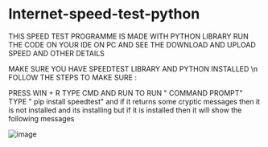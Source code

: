 # Internet-speed-test-python
 THIS SPEED TEST PROGRAMME IS MADE WITH PYTHON LIBRARY 
 RUN THE CODE ON YOUR IDE ON PC AND SEE THE DOWNLOAD AND UPLOAD SPEED AND OTHER DETAILS

 MAKE SURE YOU HAVE SPEEDTEST LIBRARY AND PYTHON INSTALLED \n
 FOLLOW THE STEPS TO MAKE SURE : 

PRESS WIN + R
 TYPE CMD AND RUN TO RUN " COMMAND PROMPT"
 TYPE " pip install speedtest" and if it returns some cryptic messages then it is not installed and its installing 
but if it is installed then it will show the following messages 

![image](https://user-images.githubusercontent.com/113937167/195691638-f51ff78b-5e44-4335-a21e-27c30f8c8bb0.png)
